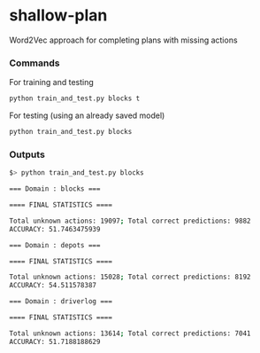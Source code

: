 # shallow-plan
Word2Vec approach for completing plans with missing actions

### Commands

For training and testing

```bash
python train_and_test.py blocks t
```

For testing (using an already saved model)
```bash
python train_and_test.py blocks
```

### Outputs

```bash
$> python train_and_test.py blocks

=== Domain : blocks ===

==== FINAL STATISTICS ====

Total unknown actions: 19097; Total correct predictions: 9882
ACCURACY: 51.7463475939

=== Domain : depots ===

==== FINAL STATISTICS ====

Total unknown actions: 15028; Total correct predictions: 8192
ACCURACY: 54.511578387

=== Domain : driverlog ===

==== FINAL STATISTICS ====

Total unknown actions: 13614; Total correct predictions: 7041
ACCURACY: 51.7188188629

```
